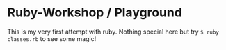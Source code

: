 # Ruby-Workshop / Playground

This is my very first attempt with ruby. 
Nothing special here but try 
`$ ruby classes.rb` to see some magic!
